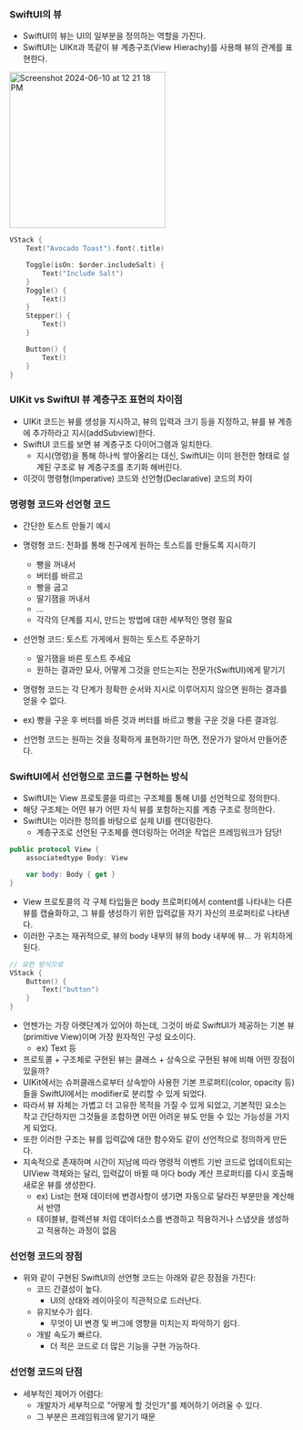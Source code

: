 ### SwiftUI의 뷰
- SwiftUI의 뷰는 UI의 일부분을 정의하는 역할을 가진다. 
- SwiftUI는 UIKit과 똑같이 뷰 계층구조(View Hierachy)를 사용해 뷰의 관계를 표현한다.
<img width="274" alt="Screenshot 2024-06-10 at 12 21 18 PM" src="https://github.com/All-About-iOS/Weekly-I-Learned/assets/22342277/b1590826-00fc-4a5e-be21-928d04bd5629">

```swift
VStack {
	Text("Avocado Toast").font(.title)

	Toggle(isOn: $order.includeSalt) {
		Text("Include Salt")
	}
	Toggle() {
		Text()
	}
	Stepper() {
		Text()
	}

	Button() {
		Text()
	}
}
```

### UIKit vs SwiftUI 뷰 계층구조 표현의 차이점
- UIKit 코드는 뷰를 생성을 지시하고, 뷰의 입력과 크기 등을 지정하고, 뷰를 뷰 계층에 추가하라고 지시(addSubview)한다. 
- SwiftUI 코드를 보면 뷰 계층구조 다이어그램과 일치한다. 
    - 지시(명령)을 통해 하나씩 쌓아올리는 대신, SwiftUI는 이미 완전한 형태로 설계된 구조로 뷰 계층구조를 초기화 해버린다. 
- 이것이 명령형(Imperative) 코드와 선언형(Declarative) 코드의 차이

### 명령형 코드와 선언형 코드
- 간단한 토스트 만들기 예시
- 명령형 코드: 전화를 통해 친구에게 원하는 토스트를 만들도록 지시하기
    - 빵을 꺼내서
    - 버터를 바르고
    - 빵을 굽고
    - 딸기잼을 꺼내서
    - ...
    - 각각의 단계를 지시, 만드는 방법에 대한 세부적인 명령 필요
- 선언형 코드: 토스트 가게에서 원하는 토스트 주문하기
    - 딸기잼을 바른 토스트 주세요
    - 원하는 결과만 묘사, 어떻게 그것을 만드는지는 전문가(SwiftUI)에게 맡기기

- 명령형 코드는 각 단계가 정확한 순서와 지시로 이루어지지 않으면 원하는 결과를 얻을 수 없다. 
- ex) 빵을 구운 후 버터를 바른 것과 버터를 바르고 빵을 구운 것을 다른 결과임.
- 선언형 코드는 원하는 것을 정확하게 표현하기만 하면, 전문가가 알아서 만들어준다.


### SwiftUI에서 선언형으로 코드를 구현하는 방식
- SwiftUI는 View 프로토콜을 따르는 구조체를 통해 UI를 선언적으로 정의한다. 
- 해당 구조체는 어떤 뷰가 어떤 자식 뷰를 포함하는지를 계층 구조로 정의한다.
- SwiftUI는 이러한 정의를 바탕으로 실제 UI를 렌더링한다. 
    - 계층구조로 선언된 구조체를 렌더링하는 어려운 작업은 프레임워크가 담당!
```swift
public protocol View {
    associatedtype Body: View

    var body: Body { get }
}
```
- View 프로토콜의 각 구체 타입들은 body 프로퍼티에서 content를 나타내는 다른 뷰를 캡슐화하고, 그 뷰를 생성하기 위한 입력값을 자기 자신의 프로퍼티로 나타낸다. 
- 이러한 구조는 재귀적으로, 뷰의 body 내부의 뷰의 body 내부에 뷰... 가 위치하게 된다.
```swift
// 요런 방식으로
VStack {
    Button() {
        Text("button")
    }
}
```
- 언젠가는 가장 아랫단계가 있어야 하는데, 그것이 바로 SwiftUI가 제공하는 기본 뷰(primitive View)이며 가장 원자적인 구성 요소이다. 
    - ex) Text 등
- 프로토콜 + 구조체로 구현된 뷰는 클래스 + 상속으로 구현된 뷰에 비해 어떤 장점이 있을까? 
- UIKit에서는 슈퍼클래스로부터 상속받아 사용한 기본 프로퍼티(color, opacity 등)들을 SwiftUI에서는 modifier로 분리할 수 있게 되었다.
- 따라서 뷰 자체는 가볍고 더 고유한 목적을 가질 수 있게 되었고, 기본적인 요소는 작고 간단하지만 그것들을 조합하면 어떤 어려운 뷰도 만들 수 있는 가능성을 가지게 되었다. 
- 또한 이러한 구조는 뷰를 입력값에 대한 함수와도 같이 선언적으로 정의하게 만든다. 
- 지속적으로 존재하며 시간이 지남에 따라 명령적 이벤트 기반 코드로 업데이트되는 UIView 객체와는 달리, 입력값이 바뀔 때 마다 body 계산 프로퍼티를 다시 호출해 새로운 뷰를 생성한다.
    - ex) List는 현재 데이터에 변경사항이 생기면 자동으로 달라진 부분만을 계산해서 반영
    - 테이블뷰, 컬렉션뷰 처럼 데이터소스를 변경하고 적용하거나 스냅샷을 생성하고 적용하는 과정이 없음

### 선언형 코드의 장점
- 위와 같이 구현된 SwiftUI의 선언형 코드는 아래와 같은 장점을 가진다:
    - 코드 간결성이 높다.
        - UI의 상태와 레이아웃이 직관적으로 드러난다. 
    - 유지보수가 쉽다.
        - 무엇이 UI 변경 및 버그에 영향을 미치는지 파악하기 쉽다.
    - 개발 속도가 빠르다.
        - 더 적은 코드로 더 많은 기능을 구현 가능하다.

### 선언형 코드의 단점
- 세부적인 제어가 어렴다:
    - 개발자가 세부적으로 "어떻게 할 것인가"를 제어하기 어려울 수 있다.
    - 그 부분은 프레임워크에 맡기기 때문
    
